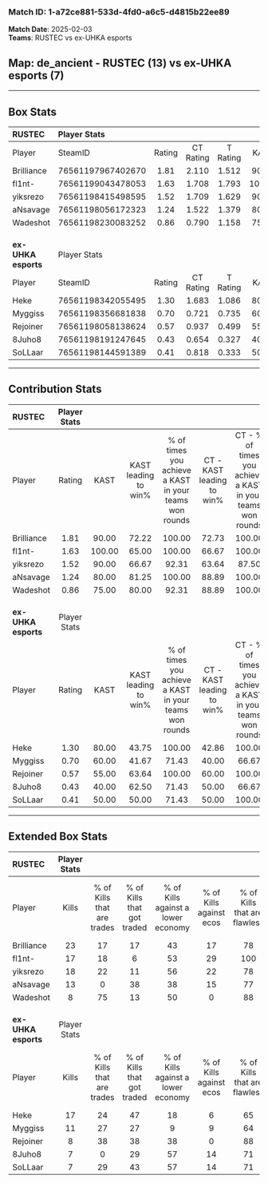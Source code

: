 ### Match ID: 1-a72ce881-533d-4fd0-a6c5-d4815b22ee89  
**Match Date**: 2025-02-03  
**Teams**: RUSTEC vs ex-UHKA esports  

## **Map**: de_ancient - RUSTEC (13) vs ex-UHKA esports (7)  
---  

## Box Stats  

| **RUSTEC**          | Player Stats      |        |           |          |        |       |       |         |        |      |     |
| :- | :- | :-: | :-: | :-: | :-: | :-: | :-: | :-: | :-: | :-: | :-: |
| Player              | SteamID           | Rating | CT Rating | T Rating |  KAST  |  ADR  | Kills | Assists | Deaths | K/D  | HS% |
| Brilliance          | 76561197967402670 |  1.81  |   2.110   |  1.512   | 90.00  | 103.9 |  23   |    2    |   9    | 2.56 | 52  |
| fl1nt-              | 76561199043478053 |  1.63  |   1.708   |  1.793   | 100.00 | 91.8  |  17   |   11    |   9    | 1.89 | 29  |
| yiksrezo            | 76561198415498595 |  1.52  |   1.709   |  1.629   | 90.00  | 97.1  |  18   |    6    |   12   | 1.50 | 55  |
| aNsavage            | 76561198056172323 |  1.24  |   1.522   |  1.379   | 80.00  | 87.4  |  13   |   10    |   11   | 1.18 | 61  |
| Wadeshot            | 76561198230083252 |  0.86  |   0.790   |  1.158   | 75.00  | 42.9  |   8   |    6    |   10   | 0.80 | 37  |
|                     |                   |        |           |          |        |       |       |         |        |      |     |
|                     |                   |        |           |          |        |       |       |         |        |      |     |
|                     |                   |        |           |          |        |       |       |         |        |      |     |
| **ex-UHKA esports** | Player Stats      |        |           |          |        |       |       |         |        |      |     |
| Player              | SteamID           | Rating | CT Rating | T Rating |  KAST  |  ADR  | Kills | Assists | Deaths | K/D  | HS% |
| Heke                | 76561198342055495 |  1.30  |   1.683   |  1.086   | 80.00  | 76.5  |  17   |    4    |   13   | 1.31 | 41  |
| Myggiss             | 76561198356681838 |  0.70  |   0.721   |  0.735   | 60.00  | 54.9  |  11   |    1    |   17   | 0.65 | 72  |
| Rejoiner            | 76561198058138624 |  0.57  |   0.937   |  0.499   | 55.00  | 44.2  |   8   |    3    |   15   | 0.53 | 62  |
| 8Juho8              | 76561198191247645 |  0.43  |   0.654   |  0.327   | 40.00  | 57.1  |   7   |    3    |   16   | 0.44 | 71  |
| SoLLaar             | 76561198144591389 |  0.41  |   0.818   |  0.333   | 50.00  | 55.4  |   7   |    2    |   19   | 0.37 | 57  |
---  

## Contribution Stats  

| **RUSTEC**          | Player Stats |        |                      |                                                        |                           |                                                             |                          |                                                            |
| :- | :-: | :-: | :-: | :-: | :-: | :-: | :-: | :-: |
| Player              |    Rating    |  KAST  | KAST leading to win% | % of times you achieve a KAST in your teams won rounds | CT - KAST leading to win% | CT - % of times you achieve a KAST in your teams won rounds | T - KAST leading to win% | T - % of times you achieve a KAST in your teams won rounds |
| Brilliance          |     1.81     | 90.00  |        72.22         |                         100.00                         |           72.73           |                           100.00                            |          71.43           |                           100.00                           |
| fl1nt-              |     1.63     | 100.00 |        65.00         |                         100.00                         |           66.67           |                           100.00                            |          62.50           |                           100.00                           |
| yiksrezo            |     1.52     | 90.00  |        66.67         |                         92.31                          |           63.64           |                            87.50                            |          71.43           |                           100.00                           |
| aNsavage            |     1.24     | 80.00  |        81.25         |                         100.00                         |           88.89           |                           100.00                            |          71.43           |                           100.00                           |
| Wadeshot            |     0.86     | 75.00  |        80.00         |                         92.31                          |           88.89           |                           100.00                            |          66.67           |                           80.00                            |
|                     |              |        |                      |                                                        |                           |                                                             |                          |                                                            |
|                     |              |        |                      |                                                        |                           |                                                             |                          |                                                            |
|                     |              |        |                      |                                                        |                           |                                                             |                          |                                                            |
| **ex-UHKA esports** | Player Stats |        |                      |                                                        |                           |                                                             |                          |                                                            |
| Player              |    Rating    |  KAST  | KAST leading to win% | % of times you achieve a KAST in your teams won rounds | CT - KAST leading to win% | CT - % of times you achieve a KAST in your teams won rounds | T - KAST leading to win% | T - % of times you achieve a KAST in your teams won rounds |
| Heke                |     1.30     | 80.00  |        43.75         |                         100.00                         |           42.86           |                           100.00                            |          44.44           |                           100.00                           |
| Myggiss             |     0.70     | 60.00  |        41.67         |                         71.43                          |           40.00           |                            66.67                            |          42.86           |                           75.00                            |
| Rejoiner            |     0.57     | 55.00  |        63.64         |                         100.00                         |           60.00           |                           100.00                            |          66.67           |                           100.00                           |
| 8Juho8              |     0.43     | 40.00  |        62.50         |                         71.43                          |           50.00           |                            66.67                            |          75.00           |                           75.00                            |
| SoLLaar             |     0.41     | 50.00  |        50.00         |                         71.43                          |           50.00           |                           100.00                            |          50.00           |                           50.00                            |
---  

## Extended Box Stats  

| **RUSTEC**          | Player Stats |                            |                            |                                    |                         |                              |                                 |        |                             |                                     |                          |                               |                            |
| :- | :-: | :-: | :-: | :-: | :-: | :-: | :-: | :-: | :-: | :-: | :-: | :-: | :-: |
| Player              |    Kills     | % of Kills that are trades | % of Kills that got traded | % of Kills against a lower economy | % of Kills against ecos | % of Kills that are flawless | % of Kills that are close duels | Deaths | % of Deaths that get traded | % of Deaths against a lower economy | % of Deaths against ecos | % of Deaths that are flawless | % of Deaths that are close |
| Brilliance          |      23      |             17             |             17             |                 43                 |           17            |              78              |                4                |   9    |             22              |                 22                  |            0             |              67               |             11             |
| fl1nt-              |      17      |             18             |             6              |                 53                 |           29            |             100              |                0                |   9    |             44              |                 22                  |            0             |              78               |             0              |
| yiksrezo            |      18      |             22             |             11             |                 56                 |           22            |              78              |                6                |   12   |             50              |                 42                  |            8             |              75               |             0              |
| aNsavage            |      13      |             0              |             38             |                 38                 |           15            |              77              |                8                |   11   |             45              |                  9                  |            0             |              55               |             9              |
| Wadeshot            |      8       |             75             |             13             |                 50                 |            0            |              88              |                0                |   10   |             30              |                 30                  |            20            |              80               |             0              |
|                     |              |                            |                            |                                    |                         |                              |                                 |        |                             |                                     |                          |                               |                            |
|                     |              |                            |                            |                                    |                         |                              |                                 |        |                             |                                     |                          |                               |                            |
|                     |              |                            |                            |                                    |                         |                              |                                 |        |                             |                                     |                          |                               |                            |
| **ex-UHKA esports** | Player Stats |                            |                            |                                    |                         |                              |                                 |        |                             |                                     |                          |                               |                            |
| Player              |    Kills     | % of Kills that are trades | % of Kills that got traded | % of Kills against a lower economy | % of Kills against ecos | % of Kills that are flawless | % of Kills that are close duels | Deaths | % of Deaths that get traded | % of Deaths against a lower economy | % of Deaths against ecos | % of Deaths that are flawless | % of Deaths that are close |
| Heke                |      17      |             24             |             47             |                 18                 |            6            |              65              |                6                |   13   |              8              |                  8                  |            0             |              92               |             0              |
| Myggiss             |      11      |             27             |             27             |                 9                  |            9            |              64              |                9                |   17   |             12              |                 18                  |            0             |              100              |             6              |
| Rejoiner            |      8       |             38             |             38             |                 38                 |            0            |              88              |                0                |   15   |             27              |                 20                  |            7             |              80               |             0              |
| 8Juho8              |      7       |             0              |             29             |                 57                 |           14            |              71              |                0                |   16   |              6              |                  6                  |            0             |              63               |             6              |
| SoLLaar             |      7       |             29             |             43             |                 57                 |           14            |              71              |                0                |   19   |             21              |                 16                  |            5             |              79               |             5              |
